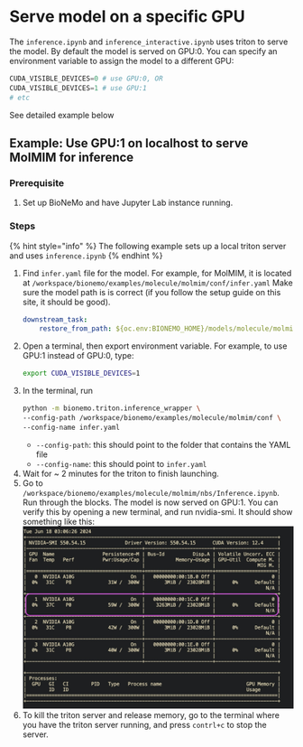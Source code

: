 # Serve model on a specific GPU

The `inference.ipynb` and `inference_interactive.ipynb` uses triton to serve the model. By default the model is served on GPU:0. You can specify an environment variable to assign the model to a different GPU:

```python
CUDA_VISIBLE_DEVICES=0 # use GPU:0, OR
CUDA_VISIBLE_DEVICES=1 # use GPU:1
# etc
```

See detailed example below

## Example: Use GPU:1 on localhost to serve MolMIM for inference

### Prerequisite

1. Set up BioNeMo and have Jupyter Lab instance running.

### Steps

{% hint style="info" %}
The following example sets up a local triton server and uses `inference.ipynb`
{% endhint %}

1.  Find `infer.yaml` file for the model. For example, for MolMIM, it is located at `/workspace/bionemo/examples/molecule/molmim/conf/infer.yaml` Make sure the model path is is correct (if you follow the setup guide on this site, it should be good).
    ```yaml
    downstream_task:
        restore_from_path: ${oc.env:BIONEMO_HOME}/models/molecule/molmim/molmim_70m_24_3.nemo
    ```
2.  Open a terminal, then export environment variable. For example, to use GPU:1 instead of GPU:0, type:
    ```bash
    export CUDA_VISIBLE_DEVICES=1
    ```
3.  In the terminal, run
    ```bash
    python -m bionemo.triton.inference_wrapper \
    --config-path /workspace/bionemo/examples/molecule/molmim/conf \
    --config-name infer.yaml
    ```
    * `--config-path`: this should point to the folder that contains the YAML file
    * `--config-name`: this should point to `infer.yaml`
4. Wait for \~ 2 minutes for the triton to finish launching.&#x20;
5. Go to `/workspace/bionemo/examples/molecule/molmim/nbs/Inference.ipynb`. Run through the blocks. The model is now served on GPU:1. You can verify this by opening a new terminal, and run nvidia-smi. It should show something like this: 
    ![molmim-change-gpu](/.gitbook/assets/images/molmim-change-gpu.jpg)
6. To kill the triton server and release memory, go to the terminal where you have the triton server running, and press `contrl+c` to stop the server.
